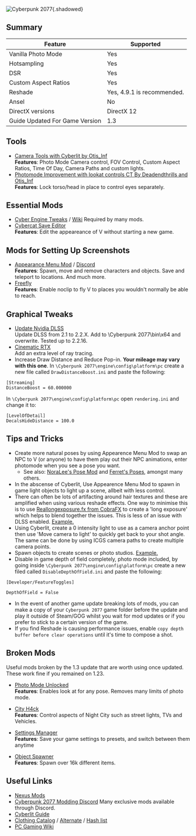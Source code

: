 ![Cyberpunk 2077](Images\cyberpunk2077_header.png "Shot by Lazaro"){.shadowed}

## Summary

Feature | Supported
--|--
Vanilla Photo Mode | Yes
Hotsampling | Yes
DSR | Yes
Custom Aspect Ratios | Yes
Reshade | Yes, 4.9.1 is recommended.
Ansel | No
DirectX versions |  DirectX 12
Guide Updated For Game Version | 1.3
 
## Tools

* [Camera Tools with Cyberlit by Otis_Inf](https://patreon.com/Otis_Inf)   
**Features**: Photo Mode Camera control, FOV Control, Custom Aspect Ratios, Time Of Day, Camera Paths and custom lights.  
* [Photomode Improvement with lookat controls CT By Deadendthrills and Otis_Inf](https://patreon.com/Otis_Inf)  
**Features**: Lock torso/head in place to control eyes separately.

## Essential Mods

* [Cyber Engine Tweaks](https://www.nexusmods.com/cyberpunk2077/mods/107) / [Wiki](https://wiki.redmodding.org/cyber-engine-tweaks/)
Required by many mods.
* [Cybercat Save Editor](https://www.nexusmods.com/cyberpunk2077/mods/718)  
**Features**: Edit the appeareance of V without starting a new game.

##  Mods for Setting Up Screenshots

* [Appearance Menu Mod](https://www.nexusmods.com/cyberpunk2077/mods/790) / [Discord](https://discord.com/invite/47jV2rNdgn)  
**Features**: Spawn, move and remove characters and objects. Save and teleport to locations. And much more.
* [Freefly](https://www.nexusmods.com/cyberpunk2077/mods/780)  
**Features**: Enable noclip to fly V to places you wouldn't normally be able to reach.

## Graphical Tweaks
* [Update Nvidia DLSS](https://www.techpowerup.com/download/nvidia-dlss-dll/)   
  Update DLSS from 2.1 to 2.2.X. Add to \Cyberpunk 2077\bin\x64 and overwrite. Tested up to 2.2.16.
* [Cinematic RTX](https://www.tomshardware.com/uk/news/how-to-unlock-cyberpunk-2077-cinematic-rtx-mode)   
 Add an extra level of ray tracing.
* Increase Draw Distance and Reduce Pop-in. __Your mileage may vary with this one__.
In `\Cyberpunk 2077\engine\config\platform\pc` create a new file called `DrawDistanceBoost.ini` and paste the following:

```
[Streaming]
DistanceBoost = 60.000000
```

In `\Cyberpunk 2077\engine\config\platform\pc` open `rendering.ini` and change it to:

```
[LevelOfDetail]
DecalsHideDistance = 100.0
```

## Tips and Tricks


* Create more natural poses by using Appearence Menu Mod to swap an NPC to V (or anyone) to have them play out their NPC animations, enter photomode when you see a pose you want.
  * See also: [NoraLee's Pose Mod](https://www.nexusmods.com/cyberpunk2077/mods/2831) and [Ferret's Poses](https://www.nexusmods.com/cyberpunk2077/mods/2718), amongst many others.
* In the abscense of Cyberlit, Use Appearence Menu Mod to spawn in game light objects to light up a scene, allbeit with less control. 
* There can often be lots of artifacting around hair textures and these are amplified when using various reshade effects. One way to minimise this is to use [Reallongexposure.fx from CobraFX](https://github.com/LordKobra/CobraFX) to create a 'long exposure' which helps to blend together the issues. This is less of an issue with DLSS enabled.  [Example.](../Images/cp_RLEexample.png)
* Using Cyberlit, create a 0 intensity light to use as a camera anchor point then use 'Move camera to light' to quickly get back to your shot angle. The same can be done by using ICGS camera paths to create multiple camera points.
* Spawn objects to create scenes or photo studios.
  [Example.](../Images/cp_AMMexample.png)
* Disable in game depth of field completely, photo mode included, by going inside `\Cyberpunk 2077\engine\config\platform\pc` create a new filed called `DisableDepthOfField.ini`  and paste the following:
```
[Developer/FeatureToggles]

DepthOfField = False
```
* In the event of another game update breaking lots of mods, you can make a copy of your `Cyberpunk 2077` game folder before the update and play it outside of Steam/GOG whilst you wait for mod updates or if you prefer to stick to a certain version of the game.
* If you find Reshade is causing performance issues, enable `copy depth buffer before clear operations` until it's time to compose a shot.

## Broken Mods 
Useful mods broken by the 1.3 update that are worth using once updated. These work fine if you remained on 1.23.

* [Photo Mode Unlocked](https://www.nexusmods.com/cyberpunk2077/mods/3035)  
**Features**: Enables look at for any pose. Removes many limits of photo mode.

* [City H4ck](https://www.nexusmods.com/cyberpunk2077/mods/808)  
**Features**: Control aspects of Night City such as street lights, TVs and Vehicles.

* [Settings Manager](https://www.nexusmods.com/cyberpunk2077/mods/2332)   
**Features**: Save your game settings to presets, and switch between them anytime

* [Object Spawner](https://www.nexusmods.com/cyberpunk2077/mods/2833)   
 **Features**: Spawn over 16k different items. 
 
## Useful Links
* [Nexus Mods](https://www.nexusmods.com/cyberpunk2077)
* [Cyberpunk 2077 Modding Discord](https://discord.com/invite/BTApCbE) Many exclusive mods available through Discord.
* [Cyberlit Guide](../GeneralGuides/cyberlit.htm)
* [Clothing Catalog](https://steamcommunity.com/sharedfiles/filedetails/?id=2328941813) / [Alternate](https://cp2077.8713.su/) / [Hash list](https://docs.google.com/spreadsheets/d/1CCOmY__uhYhpRixs3XizqwUvx1LICqa2GrmyVpA2Nlc/edit#gid=1420053180)
* [PC Gaming Wiki](https://www.pcgamingwiki.com/wiki/Cyberpunk_2077)